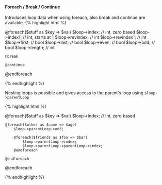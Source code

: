 ---
---
#### Foreach / Break / Continue

Introduces loop data when using foreach, also break and continue are available.
{% highlight html %}

@foreach($stuff as $key => $val)
    $loop->index;       // int, zero based
    $loop->index1;      // int, starts at 1
    $loop->revindex;    // int
    $loop->revindex1;   // int
    $loop->first;       // bool
    $loop->last;        // bool
    $loop->even;        // bool
    $loop->odd;         // bool
    $loop->length;      // int

    @break

    @continue
@endforeach

{% endhighlight %}

Nesting loops is possible and gives access to the parent's loop using `$loop->parentLoop`

{% highlight html %}

@foreach($stuff as $key => $val)
    $loop->index;       // int, zero based

    @foreach($other as $name => $age)
        $loop->parentLoop->odd;

        @foreach($friends as $foo => $bar)
            $loop->parentLoop->index;
            $loop->parentLoop->parentLoop->index;
        @endforeach

    @endforeach

@endforeach

{% endhighlight %}